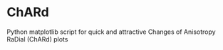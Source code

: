 # ChARd
Python matplotlib script for quick and attractive Changes of Anisotropy RaDial (ChARd) plots
